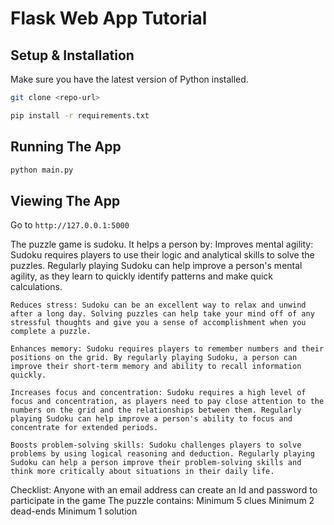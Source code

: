 # Flask Web App Tutorial

## Setup & Installation

Make sure you have the latest version of Python installed.

```bash
git clone <repo-url>
```

```bash
pip install -r requirements.txt
```

## Running The App

```bash
python main.py
```

## Viewing The App

Go to `http://127.0.0.1:5000`



The puzzle game is sudoku. It helps a person by:
    Improves mental agility: Sudoku requires players to use their logic and analytical skills to solve the puzzles. Regularly playing Sudoku can help improve a person's mental agility, as they learn to quickly identify patterns and make quick calculations.

    Reduces stress: Sudoku can be an excellent way to relax and unwind after a long day. Solving puzzles can help take your mind off of any stressful thoughts and give you a sense of accomplishment when you complete a puzzle.

    Enhances memory: Sudoku requires players to remember numbers and their positions on the grid. By regularly playing Sudoku, a person can improve their short-term memory and ability to recall information quickly.

    Increases focus and concentration: Sudoku requires a high level of focus and concentration, as players need to pay close attention to the numbers on the grid and the relationships between them. Regularly playing Sudoku can help improve a person's ability to focus and concentrate for extended periods.

    Boosts problem-solving skills: Sudoku challenges players to solve problems by using logical reasoning and deduction. Regularly playing Sudoku can help a person improve their problem-solving skills and think more critically about situations in their daily life.


Checklist:
    Anyone with an email address can create an Id and password to participate in the game
    The puzzle contains:
        Minimum 5 clues
        Minimum 2 dead-ends
        Minimum 1 solution 





